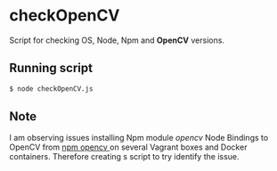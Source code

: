 # checkOpenCV
Script for checking OS, Node, Npm and **OpenCV** versions.

## Running script

```bash
$ node checkOpenCV.js
```

## Note
I am observing issues installing Npm module _opencv_ Node Bindings to OpenCV from [npm opencv ](https://www.npmjs.com/package/opencv) on several Vagrant boxes and Docker containers. Therefore creating s script to try identify the issue.
